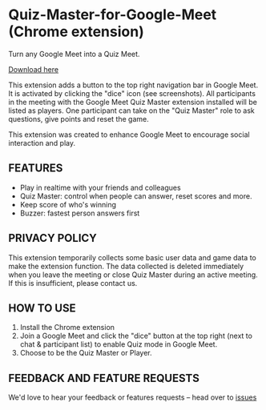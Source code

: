 # Quiz-Master-for-Google-Meet (Chrome extension)
Turn any Google Meet into a Quiz Meet. 

[Download here](https://chrome.google.com/webstore/detail/quiz-master-for-google-me/bhbpelaafipkggmegknilkicjeilillb)

This extension adds a button to the top right navigation bar in Google Meet. It is activated by clicking the "dice" icon (see screenshots). All participants in the meeting with the Google Meet Quiz Master extension installed will be listed as players. One participant can take on the "Quiz Master" role to ask questions, give points and reset the game. 

This extension was created to enhance Google Meet to encourage social interaction and play.

## FEATURES
- Play in realtime with your friends and colleagues
- Quiz Master: control when people can answer, reset scores and more.
- Keep score of who's winning
- Buzzer: fastest person answers first

## PRIVACY POLICY
This extension temporarily collects some basic user data and game data to make the extension function. The data collected is deleted immediately when you leave the meeting or close Quiz Master during an active meeting. If this is insufficient, please contact us.

## HOW TO USE
1) Install the Chrome extension
2) Join a Google Meet and click the "dice" button at the top right (next to chat & participant list) to enable Quiz mode in Google Meet.
3) Choose to be the Quiz Master or Player.

## FEEDBACK AND FEATURE REQUESTS
We'd love to hear your feedback or features requests – head over to [issues](https://github.com/toasterco/Quiz-Master-for-Google-Meet/issues)
